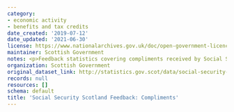 ```yaml
---
category:
- economic activity
- benefits and tax credits
date_created: '2019-07-12'
date_updated: '2021-06-30'
license: https://www.nationalarchives.gov.uk/doc/open-government-licence/version/3/
maintainer: Scottish Government
notes: <p>Feedback statistics covering compliments received by Social Security Scotland.</p>
organization: Scottish Government
original_dataset_link: http://statistics.gov.scot/data/social-security-scotland-feedback-compliments
records: null
resources: []
schema: default
title: 'Social Security Scotland Feedback: Compliments'
---
```

